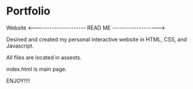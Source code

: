 # Portfolio
Website 
<--------------------- READ ME ------------------->


Desined and created my personal interactive website in HTML, CSS, and Javascript. 

All files are located in assests. 

index.html is main page. 

ENJOY!!!!
